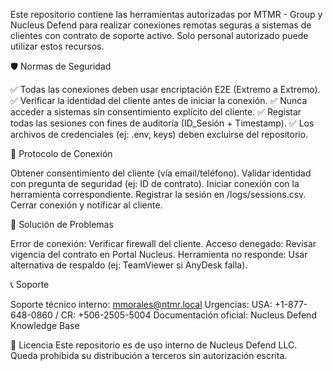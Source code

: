 Este repositorio contiene las herramientas autorizadas por MTMR - Group y Nucleus Defend para realizar conexiones remotas seguras a sistemas de clientes con contrato de soporte activo.
Solo personal autorizado puede utilizar estos recursos.

🛡️ Normas de Seguridad

✅ Todas las conexiones deben usar encriptación E2E (Extremo a Extremo).
✅ Verificar la identidad del cliente antes de iniciar la conexión.
✅ Nunca acceder a sistemas sin consentimiento explícito del cliente.
✅ Registar todas las sesiones con fines de auditoría (ID_Sesión + Timestamp).
✅ Los archivos de credenciales (ej: .env, keys) deben excluirse del repositorio.

🔐 Protocolo de Conexión

Obtener consentimiento del cliente (vía email/teléfono).
Validar identidad con pregunta de seguridad (ej: ID de contrato).
Iniciar conexión con la herramienta correspondiente.
Registrar la sesión en /logs/sessions.csv.
Cerrar conexión y notificar al cliente.

🚨 Solución de Problemas

Error de conexión: Verificar firewall del cliente.
Acceso denegado: Revisar vigencia del contrato en Portal Nucleus.
Herramienta no responde: Usar alternativa de respaldo (ej: TeamViewer si AnyDesk falla).

📞 Soporte

Soporte técnico interno: mmorales@ntmr.local
Urgencias: USA: +1-877-648-0860 / CR: +506-2505-5004
Documentación oficial: Nucleus Defend Knowledge Base

📜 Licencia
Este repositorio es de uso interno de Nucleus Defend LLC.
Queda prohibida su distribución a terceros sin autorización escrita.
